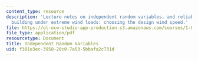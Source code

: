 ```yaml
---
content_type: resource
description: 'Lecture notes on independent random variables, and reliability of a
  building under extreme wind loads: choosing the design wind speed.'
file: https://ol-ocw-studio-app-production.s3.amazonaws.com/courses/1-010-uncertainty-in-engineering-fall-2008/f381e3ec395820c07a535bbafa2c731d_app_10.pdf
file_type: application/pdf
resourcetype: Document
title: Independent Random Variables
uid: f381e3ec-3958-20c0-7a53-5bbafa2c731d
---
```


